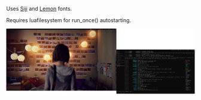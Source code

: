 Uses [Siji](https://github.com/gstk/siji) and
[Lemon](https://github.com/phallus/fonts) fonts.

Requires luafilesystem for run_once() autostarting.

![screenshot](https://raw.githubusercontent.com/TheReverend403/awesome-config/master/screenshot.png)
